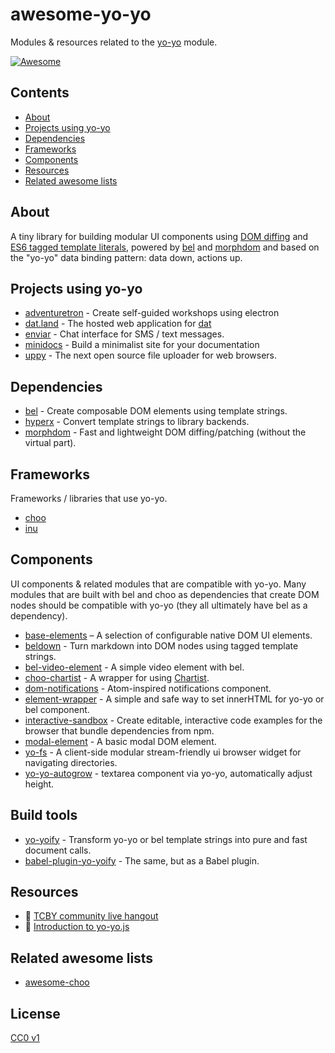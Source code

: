 # awesome-yo-yo
Modules &amp; resources related to the [yo-yo](https://github.com/maxogden/yo-yo) module.

[![Awesome](https://cdn.rawgit.com/sindresorhus/awesome/d7305f38d29fed78fa85652e3a63e154dd8e8829/media/badge.svg)](https://github.com/sindresorhus/awesome)

## Contents

- [About](#about)
- [Projects using yo-yo](#projects-using-yo-yo)
- [Dependencies](#dependencies)
- [Frameworks](#frameworks)
- [Components](#components)
- [Resources](#resources)
- [Related awesome lists](#related-awesome-lists)

## About

A tiny library for building modular UI components using [DOM diffing](#morphdom) and [ES6 tagged template literals](#tagged-template-literals), powered by [bel](https://www.npmjs.com/package/bel) and [morphdom](https://www.npmjs.com/package/morphdom) and based on the "yo-yo" data binding pattern: data down, actions up. 

## Projects using yo-yo

- [adventuretron](https://github.com/adventuretron/adventuretron) - Create self-guided workshops using electron
- [dat.land](https://github.com/datproject/dat.land) - The hosted web application for [dat](https://github.com/datproject/dat)
- [enviar](https://github.com/timwis/enviar) - Chat interface for SMS / text messages.
- [minidocs](https://github.com/freeman-lab/minidocs) - Build a minimalist site for your documentation
- [uppy](https://github.com/transloadit/uppy) - The next open source file uploader for web browsers.

## Dependencies

- [bel](https://github.com/shama/bel) - Create composable DOM elements using template strings.
- [hyperx](https://github.com/substack/hyperx) - Convert template strings to library backends.
- [morphdom](https://github.com/patrick-steele-idem/morphdom) - Fast and lightweight DOM diffing/patching (without the virtual part).

## Frameworks

Frameworks / libraries that use yo-yo.

- [choo](https://github.com/yoshuawuyts/choo)
- [inu](https://github.com/ahdinosaur/inu)

## Components

UI components & related modules that are compatible with yo-yo. Many modules that are built with bel and choo as dependencies that create DOM nodes should be compatible with yo-yo (they all ultimately have bel as a dependency).

- [base-elements](https://github.com/yoshuawuyts/base-elements) – A selection of configurable native DOM UI elements.
- [beldown](https://github.com/sethvincent/beldown) - Turn markdown into DOM nodes using tagged template strings.
- [bel-video-element](https://github.com/fraserxu/bel-video-element) - A simple video element with bel.
- [choo-chartist](https://www.npmjs.com/package/choo-chartist) - A wrapper for using [Chartist](https://github.com/gionkunz/chartist-js).
- [dom-notifications](https://github.com/finnp/dom-notifications) - Atom-inspired notifications component.
- [element-wrapper](https://github.com/fraserxu/element-wrapper) - A simple and safe way to set innerHTML for yo-yo or bel component.
- [interactive-sandbox](https://github.com/sethvincent/interactive-sandbox) - Create editable, interactive code examples for the browser that bundle dependencies from npm.
- [modal-element](https://github.com/shama/modal-element) - A basic modal DOM element.
- [yo-fs](https://github.com/karissa/yo-fs) - A client-side modular stream-friendly ui browser widget for navigating directories.
- [yo-yo-autogrow](https://github.com/tgfjt/yo-yo-autogrow) - textarea component via yo-yo, automatically adjust height.

## Build tools
- [yo-yoify](https://github.com/shama/yo-yoify) - Transform yo-yo or bel template strings into pure and fast document calls.
- [babel-plugin-yo-yoify](https://github.com/goto-bus-stop/babel-plugin-yo-yoify) - The same, but as a Babel plugin.

## Resources
- :movie_camera: [TCBY community live hangout](https://www.youtube.com/watch?v=a97Mw2z1SAI)
- :book: [Introduction to yo-yo.js](https://writingjavascript.org/posts/introduction-to-yo-yo-js)

## Related awesome lists

- [awesome-choo](https://github.com/YerkoPalma/awesome-choo)

## License

[CC0 v1](LICENSE)

